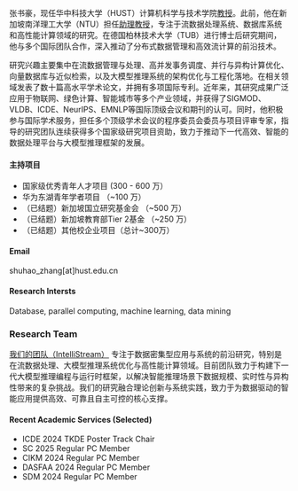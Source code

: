 张书豪，现任华中科技大学（HUST）计算机科学与技术学院[教授](http://faculty.hust.edu.cn/ZHANG_SHUHAO/zh_CN/index.htm)。此前，他在新加坡南洋理工大学（NTU）担任[助理教授](https://dr.ntu.edu.sg/cris/rp/rp02324/)，专注于流数据处理系统、数据库系统和高性能计算领域的研究。在德国柏林技术大学（TUB）进行博士后研究期间，他与多个国际团队合作，深入推动了分布式数据管理和高效流计算的前沿技术。

研究兴趣主要集中在流数据管理与处理、高并发事务调度、并行与异构计算优化、向量数据库与近似检索，以及大模型推理系统的架构优化与工程化落地。在相关领域发表了数十篇高水平学术论文，并拥有多项国际专利。近年来，其研究成果广泛应用于物联网、绿色计算、智能城市等多个产业领域，并获得了SIGMOD、VLDB、ICDE、NeurIPS、EMNLP等国际顶级会议和期刊的认可。同时，他积极参与国际学术服务，担任多个顶级学术会议的程序委员会委员与项目评审专家，指导的研究团队连续获得多个国家级研究项目资助，致力于推动下一代高效、智能的数据处理平台与大模型推理框架的发展。

#### 主持项目

- 国家级优秀青年人才项目 (300 - 600 万）
- 华为东湖青年学者项目 （~100 万）
- （已结题）新加坡国立研究基金会 （~500 万）
- （已结题）新加坡教育部Tier 2基金 （~250 万）
- （已结题）其他校企业项目（总计~300万）

#### Email
shuhao_zhang[at]hust.edu.cn

#### Research Intersts
Database, parallel computing, machine learning, data mining

### Research Team
[我们的团队（IntelliStream）](https://intellistream.github.io/) 专注于数据密集型应用与系统的前沿研究，特别是在流数据处理、大模型推理系统优化与高性能计算领域。目前团队致力于构建下一代大模型推理编程与运行时框架，以解决智能推理场景下数据规模、实时性与异构性带来的复杂挑战。我们的研究融合理论创新与系统实践，致力于为数据驱动的智能应用提供高效、可靠且自主可控的核心支撑。

#### Recent Academic Services (Selected)
- ICDE 2024 TKDE Poster Track Chair
- SC 2025 Regular PC Member
- CIKM 2024 Regular PC Member
- DASFAA 2024 Regular PC Member
- SDM 2024 Regular PC Member
